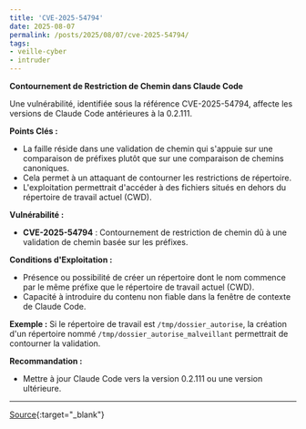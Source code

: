 ```yaml
---
title: 'CVE-2025-54794'
date: 2025-08-07
permalink: /posts/2025/08/07/cve-2025-54794/
tags:
- veille-cyber
- intruder
---
```

**Contournement de Restriction de Chemin dans Claude Code**

Une vulnérabilité, identifiée sous la référence CVE-2025-54794, affecte les versions de Claude Code antérieures à la 0.2.111.

**Points Clés :**

*   La faille réside dans une validation de chemin qui s'appuie sur une comparaison de préfixes plutôt que sur une comparaison de chemins canoniques.
*   Cela permet à un attaquant de contourner les restrictions de répertoire.
*   L'exploitation permettrait d'accéder à des fichiers situés en dehors du répertoire de travail actuel (CWD).

**Vulnérabilité :**

*   **CVE-2025-54794** : Contournement de restriction de chemin dû à une validation de chemin basée sur les préfixes.

**Conditions d'Exploitation :**

*   Présence ou possibilité de créer un répertoire dont le nom commence par le même préfixe que le répertoire de travail actuel (CWD).
*   Capacité à introduire du contenu non fiable dans la fenêtre de contexte de Claude Code.

**Exemple :** Si le répertoire de travail est `/tmp/dossier_autorise`, la création d'un répertoire nommé `/tmp/dossier_autorise_malveillant` permettrait de contourner la validation.

**Recommandation :**

*   Mettre à jour Claude Code vers la version 0.2.111 ou une version ultérieure.

---
[Source](https://cvemon.intruder.io/cves/CVE-2025-54794){:target="_blank"}
